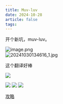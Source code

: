 ```yaml
---
title: Muv-luv
date: 2024-10-28
article: false
tags:
---
```

开个新坑，muv-luv。

![image.png](https://oss.naglfar28.com/naglfar28/202410301347452.png)  
![20241030134616_1.jpg](https://oss.naglfar28.com/naglfar28/202410301348529.jpg)

这个翻译好棒

![](https://oss.naglfar28.com/naglfar28/202502272124243.jpg)

![](https://oss.naglfar28.com/naglfar28/202502272124634.jpg)
![](https://oss.naglfar28.com/naglfar28/202502272123117.jpg)
![](https://oss.naglfar28.com/naglfar28/202502272124871.jpg)

[攻略](https://www.bilibili.com/opus/852514080161792082)
